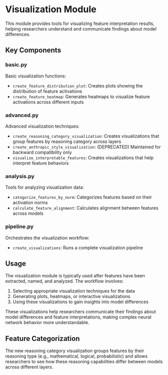 # Visualization Module

This module provides tools for visualizing feature interpretation results, helping researchers understand and communicate findings about model differences.

## Key Components

### basic.py
Basic visualization functions:
- `create_feature_distribution_plot`: Creates plots showing the distribution of feature activations
- `create_feature_heatmap`: Generates heatmaps to visualize feature activations across different inputs

### advanced.py
Advanced visualization techniques:
- `create_reasoning_category_visualization`: Creates visualizations that group features by reasoning category across layers
- `create_anthropic_style_visualization`: (DEPRECATED) Maintained for backward compatibility only
- `visualize_interpretable_features`: Creates visualizations that help interpret feature behaviors

### analysis.py
Tools for analyzing visualization data:
- `categorize_features_by_norm`: Categorizes features based on their activation norms
- `calculate_feature_alignment`: Calculates alignment between features across models

### pipeline.py
Orchestrates the visualization workflow:
- `create_visualizations`: Runs a complete visualization pipeline

## Usage

The visualization module is typically used after features have been extracted, named, and analyzed. The workflow involves:

1. Selecting appropriate visualization techniques for the data
2. Generating plots, heatmaps, or interactive visualizations
3. Using these visualizations to gain insights into model differences

These visualizations help researchers communicate their findings about model differences and feature interpretations, making complex neural network behavior more understandable. 

## Feature Categorization

The new reasoning category visualization groups features by their reasoning type (e.g., mathematical, logical, probabilistic) and allows researchers to see how these reasoning capabilities differ between models across different layers. 
